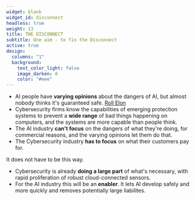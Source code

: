 ```yaml
---
widget: blank
widget_id: disconnect
headless: true
weight: 13
title: THE DISCONNECT
subtitle: One aim - to fix the Disconnect
active: true
design:
  columns: "1"
  background:
    text_color_light: false
    image_darken: 0
    color: "#eee"
---
```


- AI people have **varying opinions** about the dangers of AI, but almost nobody thinks it's guaranteed safe.  [Roll Elon](https://youtu.be/9jkRcrM6XKA)
- Cybersecurity firms know the capabilities of emerging protection systems to prevent a **wide range** of bad things happening on computers, and the systems are more capable than people think.
- The AI industry **can't focus** on the dangers of what they're doing, for commercial reasons, and the varying opinions let them do that.
- The Cybersecurity industry **has to focus** on what their customers pay for.

It does not have to be this way.

- Cybersecurity is already **doing a large part** of what's necessary, with rapid proliferation of robust cloud-connected sensors.
- For the AI industry this will be an **enabler**.  It lets AI develop safely and more quickly and removes potentially large liabilites.

